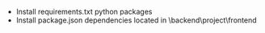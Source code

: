 <ul>
<li>Install requirements.txt python packages</li>
<li>Install package.json dependencies located in \backend\project\frontend</li>
</ul>
